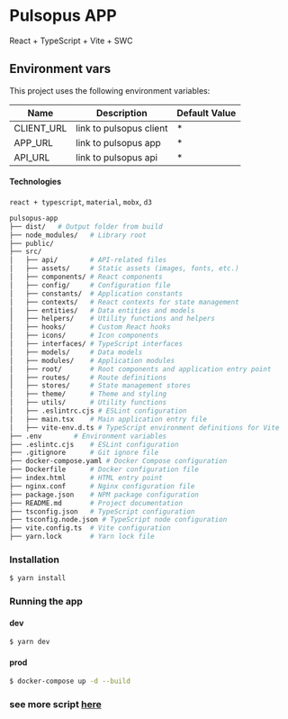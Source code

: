 # Pulsopus APP
React + TypeScript + Vite + SWC

## Environment vars
This project uses the following environment variables:

| Name        | Description                 | Default Value |
|-------------|-----------------------------|---------------|
| CLIENT_URL  | link to pulsopus client     | *             |
| APP_URL     | link to pulsopus app        | *             |
| API_URL     | link to pulsopus api        | *             |

#### Technologies
`react + typescript`, `material`, `mobx`, `d3`

```sh
pulsopus-app
├── dist/   # Output folder from build
├── node_modules/   # Library root
├── public/
├── src/
│   ├── api/        # API-related files
│   ├── assets/     # Static assets (images, fonts, etc.)
│   ├── components/ # React components
│   ├── config/     # Configuration file
│   ├── constants/  # Application constants
│   ├── contexts/   # React contexts for state management
│   ├── entities/   # Data entities and models
│   ├── helpers/    # Utility functions and helpers
│   ├── hooks/      # Custom React hooks
│   ├── icons/      # Icon components
│   ├── interfaces/ # TypeScript interfaces
│   ├── models/     # Data models
│   ├── modules/    # Application modules
│   ├── root/       # Root components and application entry point
│   ├── routes/     # Route definitions
│   ├── stores/     # State management stores
│   ├── theme/      # Theme and styling
│   ├── utils/      # Utility functions
│   ├── .eslintrc.cjs # ESLint configuration
│   ├── main.tsx    # Main application entry file
│   ├── vite-env.d.ts # TypeScript environment definitions for Vite
├── .env        # Environment variables
├── .eslintc.cjs    # ESLint configuration
├── .gitignore      # Git ignore file
├── docker-compose.yaml # Docker Compose configuration
├── Dockerfile      # Docker configuration file
├── index.html      # HTML entry point
├── nginx.conf      # Nginx configuration file
├── package.json    # NPM package configuration
├── README.md       # Project documentation
├── tsconfig.json   # TypeScript configuration
├── tsconfig.node.json # TypeScript node configuration
├── vite.config.ts  # Vite configuration
├── yarn.lock       # Yarn lock file
```

### Installation
```sh
$ yarn install
```

### Running the app
#### dev
```sh
$ yarn dev
```

#### prod
```sh
$ docker-compose up -d --build
```

### see more script [here](./package.json)